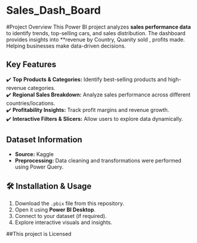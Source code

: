 # Sales_Dash_Board
#Project Overview
This Power BI project analyzes **sales performance data** to identify trends, top-selling cars, and  sales distribution. The dashboard provides insights into **revenue by Country, Quanity sold , profits made. Helping businesses make data-driven decisions.

## Key Features

✔️ **Top Products & Categories:** Identify best-selling products and high-revenue categories.  
✔️ **Regional Sales Breakdown:** Analyze sales performance across different countries/locations.  
✔️ **Profitability Insights:** Track profit margins and revenue growth.  
✔️ **Interactive Filters & Slicers:** Allow users to explore data dynamically.  

##  Dataset Information
- **Source:** Kaggle
- **Preprocessing:** Data cleaning and transformations were performed using Power Query.

## 🛠 Installation & Usage
1. Download the `.pbix` file from this repository.
2. Open it using **Power BI Desktop**.
3. Connect to your dataset (if required).
4. Explore interactive visuals and insights.

##This project is Licensed


